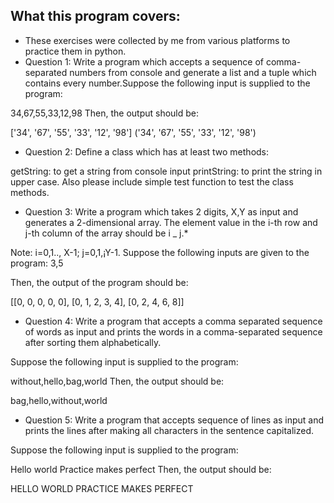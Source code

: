 What this program covers:
-------------------------

- These exercises were collected by me from various platforms to practice them in python. 
- Question 1:
Write a program which accepts a sequence of comma-separated numbers from console and generate a list and a tuple which contains every number.Suppose the following input is supplied to the program:

34,67,55,33,12,98
Then, the output should be:

['34', '67', '55', '33', '12', '98']
('34', '67', '55', '33', '12', '98')
- Question 2:
Define a class which has at least two methods:

getString: to get a string from console input
printString: to print the string in upper case.
Also please include simple test function to test the class methods.
- Question 3:
Write a program which takes 2 digits, X,Y as input and generates a 2-dimensional array. The element value in the i-th row and j-th column of the array should be i _ j.*

Note: i=0,1.., X-1; j=0,1,¡­Y-1. Suppose the following inputs are given to the program: 3,5

Then, the output of the program should be:

[[0, 0, 0, 0, 0], [0, 1, 2, 3, 4], [0, 2, 4, 6, 8]]
- Question 4:
Write a program that accepts a comma separated sequence of words as input and prints the words in a comma-separated sequence after sorting them alphabetically.

Suppose the following input is supplied to the program:

without,hello,bag,world
Then, the output should be:

bag,hello,without,world
- Question 5:
Write a program that accepts sequence of lines as input and prints the lines after making all characters in the sentence capitalized.

Suppose the following input is supplied to the program:

Hello world
Practice makes perfect
Then, the output should be:

HELLO WORLD
PRACTICE MAKES PERFECT
